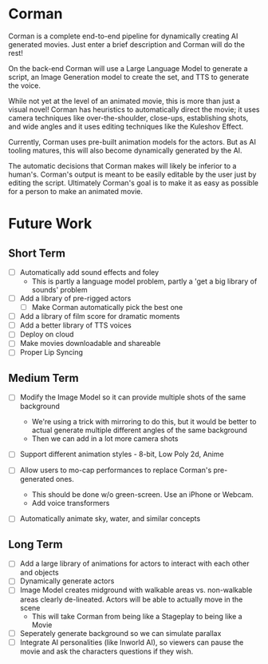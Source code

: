 # Corman

Corman is a complete end-to-end pipeline for dynamically creating AI generated movies. Just enter a brief description and Corman will do the rest!

On the back-end Corman will use a Large Language Model to generate a script, an Image Generation model to create the set, and TTS to generate the voice.

While not yet at the level of an animated movie, this is more than just a visual novel! Corman has heuristics to automatically direct the movie; it uses camera techniques like over-the-shoulder, close-ups, establishing shots, and wide angles and it uses editing techniques like the Kuleshov Effect.

Currently, Corman uses pre-built animation models for the actors. But as AI tooling matures, this will also become dynamically generated by the AI.

The automatic decisions that Corman makes will likely be inferior to a human's. Corman's output is meant to be easily editable by the user just by editing the script. Ultimately Corman's goal is to make it as easy as possible for a person to make an animated movie.

# Future Work

## Short Term
- [ ] Automatically add sound effects and foley
    - This is partly a language model problem, partly a 'get a big library of sounds' problem
- [ ] Add a library of pre-rigged actors 
    - [ ] Make Corman automatically pick the best one
- [ ] Add a library of film score for dramatic moments
- [ ] Add a better library of TTS voices
- [ ] Deploy on cloud
- [ ] Make movies downloadable and shareable
- [ ] Proper Lip Syncing

## Medium Term
- [ ] Modify the Image Model so it can provide multiple shots of the same background
    - We're using a trick with mirroring to do this, but it would be better to actual generate multiple different angles of the same background
    - Then we can add in a lot more camera shots
- [ ] Support different animation styles - 8-bit, Low Poly 2d, Anime
- [ ] Allow users to mo-cap performances to replace Corman's pre-generated ones.
    - This should be done w/o green-screen. Use an iPhone or Webcam.
    - Add voice transformers
- [ ] Automatically animate sky, water, and similar concepts


## Long Term
- [ ] Add a large library of animations for actors to interact with each other and objects
- [ ] Dynamically generate actors
- [ ] Image Model creates midground with walkable areas vs. non-walkable areas clearly de-lineated. Actors will be able to actually move in the scene
    - This will take Corman from being like a Stageplay to being like a Movie
- [ ] Seperately generate background so we can simulate parallax
- [ ] Integrate AI personalities (like Inworld AI), so viewers can pause the movie and ask the characters questions if they wish.